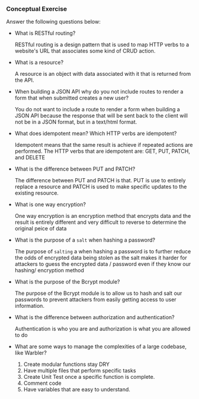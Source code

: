 ### Conceptual Exercise

Answer the following questions below:

- What is RESTful routing?

    RESTful routing is a design pattern that is used to map HTTP verbs to a website's URL that associates some kind of CRUD action.  

- What is a resource?

    A resource is an object with data associated with it that is returned from the API.

- When building a JSON API why do you not include routes to render a form that when submitted creates a new user?

    You do not want to include a route to render a form when building a JSON API because the response that will be sent back to the client will not be in a JSON format, but in a text/html format.

- What does idempotent mean? Which HTTP verbs are idempotent?

    Idempotent means that the same result is achieve if repeated actions are performed. The HTTP verbs that are idempotent are: GET, PUT, PATCH, and DELETE

- What is the difference between PUT and PATCH?

    The difference between PUT and PATCH is that. PUT is use to entirely replace a resource and PATCH is used to make specific updates to the existing resource.

- What is one way encryption?

    One way encryption is an encryption method that encrypts data and the result is entirely different and very difficult to reverse to determine the original peice of data 

- What is the purpose of a `salt` when hashing a password?

    The purpose of `salting` a when hashing a password is to further reduce the odds of encrypted data being stolen as the salt makes it harder for attackers to guess the encrypted data / password even if they know our hashing/ encryption method

- What is the purpose of the Bcrypt module?

    The purpose of the Bcrypt module is to allow us to hash and salt our passwords to prevent attackers from easily getting access to user information.

- What is the difference between authorization and authentication?

    Authentication is who you are and authorization is what you are allowed to do
    
- What are some ways to manage the complexities of a large codebase, like Warbler?

    1. Create modular functions stay DRY
    2. Have multiple files that perform specific tasks
    3. Create Unit Test once a specific function is complete.
    4. Comment code
    5. Have variables that are easy to understand.